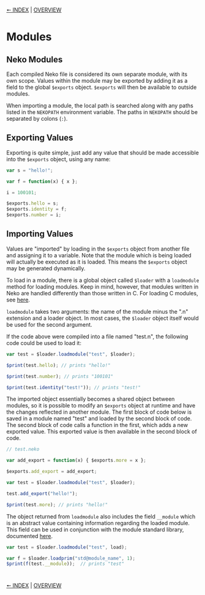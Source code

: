 [🠔 INDEX](index.md) | [OVERVIEW](overview.md)
#

# Modules

## Neko Modules

Each compiled Neko file is considered its own separate module, with its own scope. Values within the module may be exported by adding it as a field to the global `$exports` object. `$exports` will then be available to outside modules.

When importing a module, the local path is searched along with any paths listed in the `NEKOPATH` environment variable. The paths in `NEKOPATH` should be separated by colons (`:`).

## Exporting Values

Exporting is quite simple, just add any value that should be made accessible into the `$exports` object, using any name:

```js
var s = "hello!";

var f = function(x) { x };

i = 100101;

$exports.hello = s;
$exports.identity = f;
$exports.number = i;
```

## Importing Values

Values are "imported" by loading in the `$exports` object from another file and assigning it to a variable. Note that the module which is being loaded will actually be executed as it is loaded. This means the `$exports` object may be generated dynamically.

To load in a module, there is a global object called `$loader` with a `loadmodule` method for loading modules. Keep in mind, however, that modules written in Neko are handled differently than those written in C. For loading C modules, see [here](libs.md).

`loadmodule` takes two arguments: the name of the module minus the ".n" extension and a loader object. In most cases, the `$loader` object itself would be used for the second argument.

If the code above were compiled into a file named "test.n", the following code could be used to load it:

```js
var test = $loader.loadmodule("test", $loader);

$print(test.hello); // prints "hello!"

$print(test.number); // prints "100101"

$print(test.identity("test!")); // prints "test!"
```

The imported object essentially becomes a shared object between modules, so it is possible to modify an `$exports` object at runtime and have the changes reflected in another module. The first block of code below is saved in a module named "test" and loaded by the second block of code. The second block of code calls a function in the first, which adds a new exported value. This exported value is then available in the second block of code.

```js
// test.neko

var add_export = function(x) { $exports.more = x };

$exports.add_export = add_export;
```

```js
var test = $loader.loadmodule("test", $loader);

test.add_export("hello!");

$print(test.more); // prints "hello!"
```

The object returned from `loadmodule` also includes the field `__module` which is an abstract value containing information regarding the loaded module. This field can be used in conjunction with the module standard library, documented [here](http://nekovm.org/doc/view/module).

```js
var test = $loader.loadmodule("test", load);

var f = $loader.loadprim("std@module_name", 1);
$print(f(test.__module));  // prints "test"
```

#
[🠔 INDEX](index.md) | [OVERVIEW](overview.md)